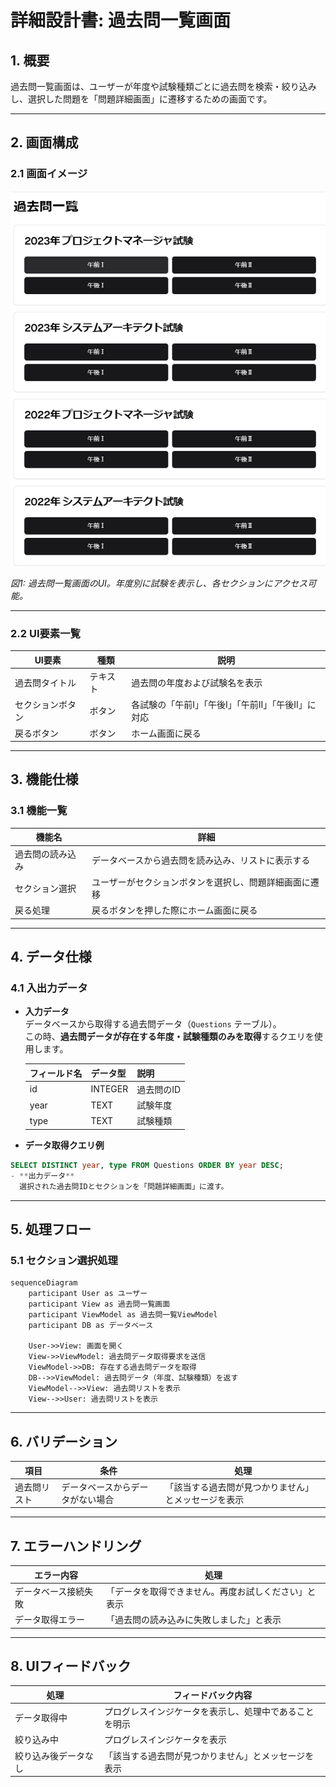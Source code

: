 # **詳細設計書: 過去問一覧画面**

## **1. 概要**
過去問一覧画面は、ユーザーが年度や試験種類ごとに過去問を検索・絞り込みし、選択した問題を「問題詳細画面」に遷移するための画面です。

---

## **2. 画面構成**

### **2.1 画面イメージ**

![過去問一覧画面](./img/過去問一覧.png)

*図1: 過去問一覧画面のUI。年度別に試験を表示し、各セクションにアクセス可能。*

---

### **2.2 UI要素一覧**

| UI要素             | 種類           | 説明                                      |
|--------------------|----------------|-------------------------------------------|
| 過去問タイトル       | テキスト        | 過去問の年度および試験名を表示            |
| セクションボタン     | ボタン          | 各試験の「午前I」「午後I」「午前II」「午後II」に対応 |
| 戻るボタン          | ボタン          | ホーム画面に戻る                          |

---

## **3. 機能仕様**

### **3.1 機能一覧**

| 機能名               | 詳細                                                 |
|----------------------|------------------------------------------------------|
| 過去問の読み込み      | データベースから過去問を読み込み、リストに表示する    |
| セクション選択        | ユーザーがセクションボタンを選択し、問題詳細画面に遷移 |
| 戻る処理              | 戻るボタンを押した際にホーム画面に戻る                |

---

## **4. データ仕様**

### **4.1 入出力データ**

- **入力データ**  
  データベースから取得する過去問データ（`Questions` テーブル）。  
  この時、**過去問データが存在する年度・試験種類のみを取得**するクエリを使用します。

  | フィールド名        | データ型    | 説明                        |
  |--------------------|------------|-----------------------------|
  | id                 | INTEGER    | 過去問のID                   |
  | year               | TEXT       | 試験年度                    |
  | type               | TEXT       | 試験種類                    |

- **データ取得クエリ例**

```sql
SELECT DISTINCT year, type FROM Questions ORDER BY year DESC;
- **出力データ**  
  選択された過去問IDとセクションを「問題詳細画面」に渡す。
```

---

## **5. 処理フロー**

### **5.1 セクション選択処理**

```mermaid
sequenceDiagram
    participant User as ユーザー
    participant View as 過去問一覧画面
    participant ViewModel as 過去問一覧ViewModel
    participant DB as データベース

    User->>View: 画面を開く
    View->>ViewModel: 過去問データ取得要求を送信
    ViewModel->>DB: 存在する過去問データを取得
    DB-->>ViewModel: 過去問データ（年度、試験種類）を返す
    ViewModel-->>View: 過去問リストを表示
    View-->>User: 過去問リストを表示
```

---

## **6. バリデーション**

| 項目                  | 条件                      | 処理                                                |
|-----------------------|---------------------------|----------------------------------------------------|
| 過去問リスト           | データベースからデータがない場合 | 「該当する過去問が見つかりません」とメッセージを表示 |

---

## **7. エラーハンドリング**

| エラー内容            | 処理                                                |
|----------------------|----------------------------------------------------|
| データベース接続失敗   | 「データを取得できません。再度お試しください」と表示 |
| データ取得エラー       | 「過去問の読み込みに失敗しました」と表示            |

---

## **8. UIフィードバック**

| 処理                  | フィードバック内容                                   |
|----------------------|-----------------------------------------------------|
| データ取得中           | プログレスインジケータを表示し、処理中であることを明示 |
| 絞り込み中             | プログレスインジケータを表示                        |
| 絞り込み後データなし   | 「該当する過去問が見つかりません」とメッセージを表示 |
